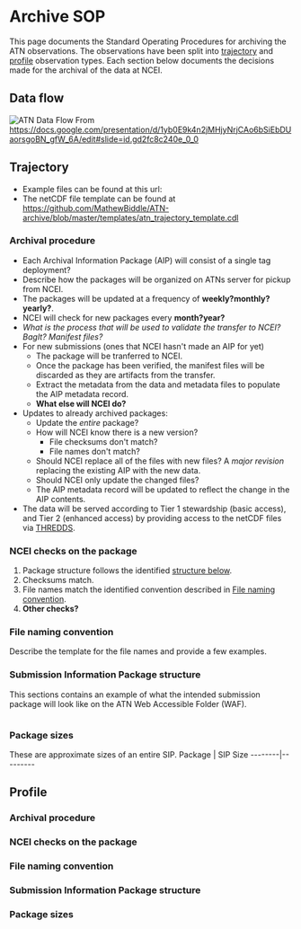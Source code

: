# Archive SOP
This page documents the Standard Operating Procedures for archiving the ATN observations.
The observations have been split into [trajectory](#trajectory) and [profile](#profile) observation types.
Each section below documents the decisions made for the archival of the data at NCEI.

## Data flow
![ATN Data Flow](https://user-images.githubusercontent.com/8480023/115601167-74588e00-a2ab-11eb-9d8b-c8045d66a2ee.png) From https://docs.google.com/presentation/d/1yb0E9k4n2jMHjyNrjCAo6bSiEbDUaorsgoBN_gfW_6A/edit#slide=id.gd2fc8c240e_0_0

## Trajectory
* Example files can be found at this url: 
* The netCDF file template can be found at https://github.com/MathewBiddle/ATN-archive/blob/master/templates/atn_trajectory_template.cdl

### Archival procedure
* Each Archival Information Package (AIP) will consist of a single tag deployment?
* Describe how the packages will be organized on ATNs server for pickup from NCEI. 
* The packages will be updated at a frequency of **weekly?monthly?yearly?**.
* NCEI will check for new packages every **month?year?**
* _What is the process that will be used to validate the transfer to NCEI? BagIt? Manifest files?_
* For new submissions (ones that NCEI hasn't made an AIP for yet)
  * The package will be tranferred to NCEI.
  * Once the package has been verified, the manifest files will be discarded as they are artifacts from the transfer.
  * Extract the metadata from the data and metadata files to populate the AIP metadata record. 
  * **What else will NCEI do?**
* Updates to already archived packages:
  * Update the *entire* package?
  * How will NCEI know there is a new version? 
    * File checksums don't match? 
    * File names don't match?
  * Should NCEI replace all of the files with new files? A *major revision* replacing the existing AIP with the new data.
  * Should NCEI only update the changed files?
  * The AIP metadata record will be updated to reflect the change in the AIP contents.
* The data will be served according to Tier 1 stewardship (basic access), and Tier 2 (enhanced access) by providing access to the netCDF files via [THREDDS](https://www.ncei.noaa.gov/thredds-ocean/catalog/catalog.html). 

### NCEI checks on the package
1. Package structure follows the identified [structure below](#submission-information-package-structure).
1. Checksums match.
1. File names match the identified convention described in [File naming convention](#file-naming-convention).
1. **Other checks?**

### File naming convention
Describe the template for the file names and provide a few examples.

### Submission Information Package structure
This sections contains an example of what the intended submission package will look like on the ATN Web Accessible Folder (WAF).
```
```

### Package sizes
These are approximate sizes of an entire SIP.
Package | SIP Size
--------|---------


## Profile

### Archival procedure

### NCEI checks on the package

### File naming convention

### Submission Information Package structure

### Package sizes
